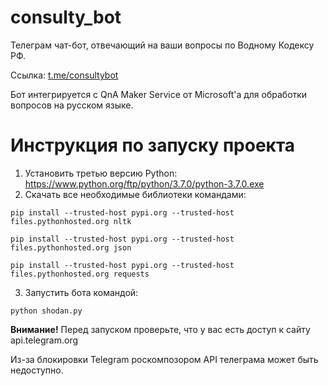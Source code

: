 # consulty_bot
Телеграм чат-бот, отвечающий на ваши вопросы по Водному Кодексу РФ.

Ссылка: [t.me/consultybot](t.me/consultybot)

Бот интегрируется с QnA Maker Service от Microsoft'a для обработки вопросов на русском языке.

# Инструкция по запуску проекта
1. Установить третью версию Python: https://www.python.org/ftp/python/3.7.0/python-3.7.0.exe
2. Скачать все необходимые библиотеки командами:

```pip install --trusted-host pypi.org --trusted-host files.pythonhosted.org nltk```

```pip install --trusted-host pypi.org --trusted-host files.pythonhosted.org json```

```pip install --trusted-host pypi.org --trusted-host files.pythonhosted.org requests```

3. Запустить бота командой:

```python shodan.py```

**Внимание!** Перед запуском проверьте, что у вас есть доступ к сайту api.telegram.org

Из-за блокировки Telegram роскомпозором API телеграма может быть недоступно.
